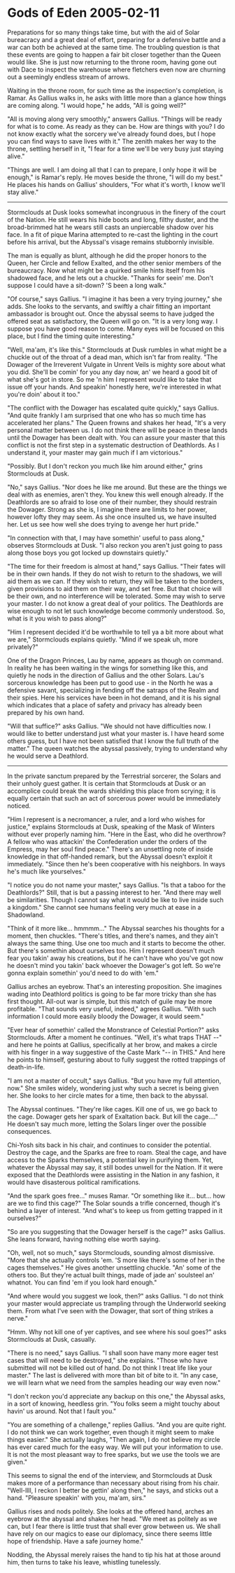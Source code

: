 <!-- TITLE: Gods of Eden 2005-02-11 -->
<!-- SUBTITLE: A game log for Gods of Eden -->

# Gods of Eden 2005-02-11

Preparations for so many things take time, but with the aid of Solar bureacracy and a great deal of effort, preparing for a defensive battle and a war can both be achieved at the same time. The troubling question is that these events are going to happen a fair bit closer together than the Queen would like. She is just now returning to the throne room, having gone out with Dace to inspect the warehouse where fletchers even now are churning out a seemingly endless stream of arrows.

Waiting in the throne room, for such time as the inspection's completion, is Ramar. As Gallius walks in, he asks with little more than a glance how things are coming along. "I would hope," he adds, "All is going well?"

"All is moving along very smoothly," answers Gallius. "Things will be ready for what is to come. As ready as they can be. How are things with you? I do not know exactly what the sorcery we've already found does, but I hope you can find ways to save lives with it." The zenith makes her way to the throne, settling herself in it, "I fear for a time we'll be very busy just staying alive."

"Things are well. I am doing all that I can to prepare, I only hope it will be enough," is Ramar's reply. He moves beside the throne, "I will do my best." He places his hands on Gallius' shoulders, "For what it's worth, I know we'll stay alive."

---

Stormclouds at Dusk looks somewhat incongruous in the finery of the court of the Nation. He still wears his hide boots and long, filthy duster, and the broad-brimmed hat he wears still casts an unpiercable shadow over his face. In a fit of pique Marina attempted to re-cast the lighting in the court before his arrival, but the Abyssal's visage remains stubbornly invisible.

The man is equally as blunt, although he did the proper honors to the Queen, her Circle and fellow Exalted, and the other senior members of the bureaucracy. Now what might be a quirked smile hints itself from his shadowed face, and he lets out a chuckle. "Thanks for seein' me. Don't suppose I could have a sit-down? 'S been a long walk."

"Of course," says Gallius. "I imagine it has been a very trying journey," she adds. She looks to the servants, and swiftly a chair fitting an important ambassador is brought out. Once the abyssal seems to have judged the offered seat as satisfactory, the Queen will go on. "It is a very long way. I suppose you have good reason to come. Many eyes will be focused on this place, but I find the timing quite interesting."

"Well, ma'am, it's like this." Stormclouds at Dusk rumbles in what might be a chuckle out of the throat of a dead man, which isn't far from reality. "The Dowager of the Irreverent Vulgate in Unrent Veils is mighty sore about what you did. She'll be comin' for you any day now, an' we heard a good bit of what she's got in store. So me 'n him I represent would like to take that issue off your hands. And speakin' honestly here, we're interested in what you're doin' about it too."

"The conflict with the Dowager has escalated quite quickly," says Gallius. "And quite frankly I am surprised that one who has so much time has accelerated her plans." The Queen frowns and shakes her head, "It's a very personal matter between us. I do not think there will be peace in these lands until the Dowager has been dealt with. You can assure your master that this conflict is not the first step in a systematic destruction of Deathlords. As I understand it, your master may gain much if I am victorious."

"Possibly. But I don't reckon you much like him around either," grins Stormclouds at Dusk.

"No," says Gallius. "Nor does he like me around. But these are the things we deal with as enemies, aren't they. You knew this well enough already. If the Deathlords are so afraid to lose one of their number, they should restrain the Dowager. Strong as she is, I imagine there are limits to her power, however lofty they may seem. As she once insulted us, we have insulted her. Let us see how well she does trying to avenge her hurt pride."

"In connection with that, I may have somethin' useful to pass along," observes Stormclouds at Dusk. "I also reckon you aren't just going to pass along those boys you got locked up downstairs quietly."

"The time for their freedom is almost at hand," says Gallius. "Their fates will be in their own hands. If they do not wish to return to the shadows, we will aid them as we can. If they wish to return, they will be taken to the borders, given provisions to aid them on their way, and set free. But that choice will be their own, and no interference will be tolerated. Some may wish to serve your master. I do not know a great deal of your politics. The Deathlords are wise enough to not let such knowledge become commonly understood. So, what is it you wish to pass along?"

"Him I represent decided it'd be worthwhile to tell ya a bit more about what we are," Stormclouds explains quietly. "Mind if we speak uh, more privately?"

One of the Dragon Princes, Lau by name, appears as though on command. In reality he has been waiting in the wings for something like this, and quietly he nods in the direction of Gallius and the other Solars. Lau's sorcerous knowledge has been put to good use - in the North he was a defensive savant, specializing in fending off the satraps of the Realm and their spies. Here his services have been in hot demand, and it is his signal which indicates that a place of safety and privacy has already been prepared by his own hand.

"Will that suffice?" asks Gallius. "We should not have difficulties now. I would like to better understand just what your master is. I have heard some others guess, but I have not been satisfied that I know the full truth of the matter." The queen watches the abyssal passively, trying to understand why he would serve a Deathlord.

---

In the private sanctum prepared by the Terrestrial sorcerer, the Solars and their unholy guest gather. It is certain that Stormclouds at Dusk or an accomplice could break the wards shielding this place from scrying; it is equally certain that such an act of sorcerous power would be immediately noticed.

"Him I represent is a necromancer, a ruler, and a lord who wishes for justice," explains Stormclouds at Dusk, speaking of the Mask of Winters without ever properly naming him. "Here in the East, who did he overthrow? A fellow who was attackin' the Confederation under the orders of the Empress, may her soul find peace." There's an unsettling note of inside knowledge in that off-handed remark, but the Abyssal doesn't exploit it immediately. "Since then he's been cooperative with his neighbors. In ways he's much like yourselves."

"I notice you do not name your master," says Gallius. "Is that a taboo for the Deathlords?" Still, that is but a passing interest to her. "And there may well be similarities. Though I cannot say what it would be like to live inside such a kingdom." She cannot see humans feeling very much at ease in a Shadowland.

"Think of it more like... hmmmm..." The Abyssal searches his thoughts for a moment, then chuckles. "There's titles, and there's names, and they ain't always the same thing. Use one too much and it starts to become the other. But there's somethin about ourselves too. Him I represent doesn't much fear you takin' away his creations, but if he can't have who you've got now he doesn't mind you takin' back whoever the Dowager's got left. So we're gonna explain somethin' you'd need to do with 'em."

Gallius arches an eyebrow. That's an interesting proposition. She imagines wading into Deathlord politics is going to be far more tricky than she has first thought. All-out war is simple, but this match of guile may be more profitable. "That sounds very useful, indeed," agrees Gallius. "With such information I could more easily bloody the Dowager, it would seem."

"Ever hear of somethin' called the Monstrance of Celestial Portion?" asks Stormclouds. After a moment he continues. "Well, it's what traps THAT --" and here he points at Gallius, specifically at her brow, and makes a circle with his finger in a way suggestive of the Caste Mark "-- in THIS." And here he points to himself, gesturing about to fully suggest the rotted trappings of death-in-life.

"I am not a master of occult," says Gallius. "But you have my full attention, now." She smiles widely, wondering just why such a secret is being given her. She looks to her circle mates for a time, then back to the abyssal.

The Abyssal continues. "They're like cages. Kill one of us, we go back to the cage. Dowager gets her spark of Exaltation back. But kill the cage...." He doesn't say much more, letting the Solars linger over the possible consequences.

Chi-Yosh sits back in his chair, and continues to consider the potential. Destroy the cage, and the Sparks are free to roam. Steal the cage, and have access to the Sparks themselves, a potential key in purifying them. Yet, whatever the Abyssal may say, it still bodes unwell for the Nation. If it were exposed that the Deathlords were assisting in the Nation in any fashion, it would have disasterous political ramifications.

"And the spark goes free..." muses Ramar. "Or something like it... but... how are we to find this cage?" The Solar sounds a trifle concerned, though it's behind a layer of interest. "And what's to keep us from getting trapped in it ourselves?"

"So are you suggesting that the Dowager herself is the cage?" asks Gallius. She leans forward, having nothing else worth saying.

"Oh, well, not so much," says Stormclouds, sounding almost dismissive. "More that she actually controls 'em. 'S more like there's some of her in the cages themselves." He gives another unsettling chuckle. "An' some of the others too. But they're actual built things, made of jade an' soulsteel an' whatnot. You can find 'em if you look hard enough."

"And where would you suggest we look, then?" asks Gallius. "I do not think your master would appreciate us trampling through the Underworld seeking them. From what I've seen with the Dowager, that sort of thing strikes a nerve."

"Hmm. Why not kill one of yer captives, and see where his soul goes?" asks Stormclouds at Dusk, casually.

"There is no need," says Gallius. "I shall soon have many more eager test cases that will need to be destroyed," she explains. "Those who have submitted will not be killed out of hand. Do not think I treat life like your master." The last is delivered with more than bit of bite to it. "In any case, we will learn what we need from the samples heading our way even now."

"I don't reckon you'd appreciate any backup on this one," the Abyssal asks, in a sort of knowing, heedless grin. "You folks seem a might touchy about havin' us around. Not that I fault you."

"You are something of a challenge," replies Gallius. "And you are quite right. I do not think we can work together, even though it might seem to make things easier." She actually laughs, "Then again, I do not believe my circle has ever cared much for the easy way. We will put your information to use. It is not the most pleasant way to free sparks, but we use the tools we are given."

This seems to signal the end of the interview, and Stormclouds at Dusk makes more of a performance than necessary about rising from his chair. "Well-llll, I reckon I better be gettin' along then," he says, and sticks out a hand. "Pleasure speakin' with you, ma'am, sirs."

Gallius rises and nods politely. She looks at the offered hand, arches an eyebrow at the abyssal and shakes her head. "We meet as politely as we can, but I fear there is little trust that shall ever grow between us. We shall have rely on our magics to ease our diplomacy, since there seems little hope of friendship. Have a safe journey home."

Nodding, the Abyssal merely raises the hand to tip his hat at those around him, then turns to take his leave, whistling tunelessly.